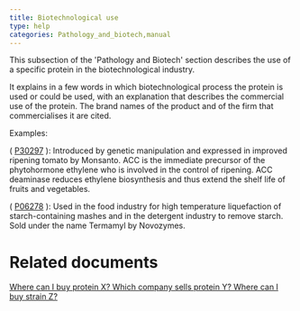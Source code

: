 ```yaml
---
title: Biotechnological use
type: help
categories: Pathology_and_biotech,manual
---
```


This subsection of the 'Pathology and Biotech' section describes the use of a specific protein in the biotechnological industry.

It explains in a few words in which biotechnological process the protein is used or could be used, with an explanation that describes the commercial use of the protein. The brand names of the product and of the firm that commercialises it are cited.

Examples:

( [P30297](https://www.uniprot.org/uniprotkb/P30297#pathology_and_biotech) ): Introduced by genetic manipulation and expressed in improved ripening tomato by Monsanto. ACC is the immediate precursor of the phytohormone ethylene who is involved in the control of ripening. ACC deaminase reduces ethylene biosynthesis and thus extend the shelf life of fruits and vegetables.

( [P06278](https://www.uniprot.org/uniprotkb/P06278#pathology_and_biotech) ): Used in the food industry for high temperature liquefaction of starch-containing mashes and in the detergent industry to remove starch. Sold under the name Termamyl by Novozymes.

# Related documents

[Where can I buy protein X? Which company sells protein Y? Where can I buy strain Z?](https://www.uniprot.org/help/where_to_buy)
